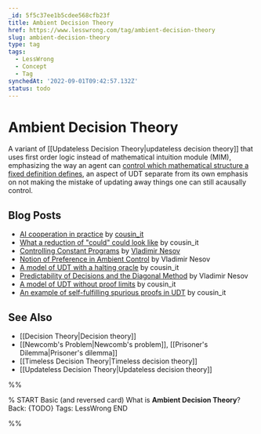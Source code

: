 ```yaml
---
_id: 5f5c37ee1b5cdee568cfb23f
title: Ambient Decision Theory
href: https://www.lesswrong.com/tag/ambient-decision-theory
slug: ambient-decision-theory
type: tag
tags:
  - LessWrong
  - Concept
  - Tag
synchedAt: '2022-09-01T09:42:57.132Z'
status: todo
---
```


# Ambient Decision Theory

A variant of [[Updateless Decision Theory|updateless decision theory]] that uses first order logic instead of mathematical intuition module (MIM), emphasizing the way an agent can [control which mathematical structure a fixed definition defines](http://lesswrong.com/lw/2os/controlling_constant_programs/), an aspect of UDT separate from its own emphasis on not making the mistake of updating away things one can still acausally control.

## Blog Posts

- [AI cooperation in practice](http://lesswrong.com/lw/2ip/ai_cooperation_in_practice/) by [cousin_it](http://lesswrong.com/user/cousin_it/)
- [What a reduction of "could" could look like](http://lesswrong.com/lw/2l2/what_a_reduction_of_could_could_look_like/) by cousin_it
- [Controlling Constant Programs](http://lesswrong.com/lw/2os/controlling_constant_programs/) by [Vladimir Nesov](https://wiki.lesswrong.com/wiki/Vladimir_Nesov)
- [Notion of Preference in Ambient Control](http://lesswrong.com/lw/2tq/notion_of_preference_in_ambient_control/) by Vladimir Nesov
- [A model of UDT with a halting oracle](http://lesswrong.com/lw/8wc/a_model_of_udt_with_a_halting_oracle/) by cousin_it
- [Predictability of Decisions and the Diagonal Method](http://lesswrong.com/lw/ap3/predictability_of_decisions_and_the_diagonal/) by Vladimir Nesov
- [A model of UDT without proof limits](http://lesswrong.com/lw/b0e/a_model_of_udt_without_proof_limits/) by cousin_it
- [An example of self-fulfilling spurious proofs in UDT](http://lesswrong.com/r/discussion/lw/b5t/an_example_of_selffulfilling_spurious_proofs_in/) by cousin_it

## See Also

- [[Decision Theory|Decision theory]]
- [[Newcomb's Problem|Newcomb's problem]], [[Prisoner's Dilemma|Prisoner's dilemma]]
- [[Timeless Decision Theory|Timeless decision theory]]
- [[Updateless Decision Theory|Updateless decision theory]]


%%

% START
Basic (and reversed card)
What is **Ambient Decision Theory**?
Back: {TODO}
Tags: LessWrong
END
<!--ID: 1663157021452-->


%%
	
